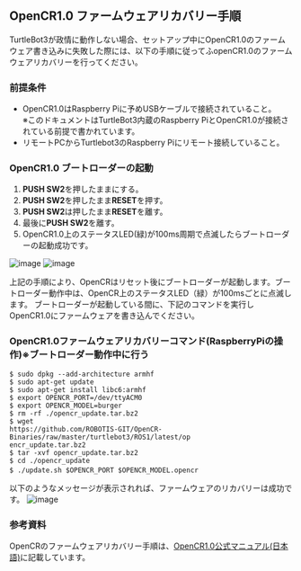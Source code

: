 ## OpenCR1.0 ファームウェアリカバリー手順
TurtleBot3が政情に動作しない場合、セットアップ中にOpenCR1.0のファームウェア書き込みに失敗した際には、以下の手順に従ってふopenCR1.0のファームウェアリカバリーを行ってください。

### 前提条件
- OpenCR1.0はRaspberry Piに予めUSBケーブルで接続されていること。<br>
※このドキュメントはTurtleBot3内蔵のRaspberry PiとOpenCR1.0が接続されている前提で書かれています。
- リモートPCからTurtlebot3のRaspberry Piにリモート接続していること。

### OpenCR1.0 ブートローダーの起動
1. **PUSH SW2**を押したままにする。
2. **PUSH SW2**を押したまま**RESET**を押す。
3. **PUSH SW2**は押したまま**RESET**を離す。
4. 最後に**PUSH SW2**を離す。
5. OpenCR1.0上のステータスLED(緑)が100ms周期で点滅したらブートローダーの起動成功です。

![image](https://user-images.githubusercontent.com/5852451/173596559-43dbc98e-3875-4a34-84b7-4028c453e606.png)
![image](https://user-images.githubusercontent.com/5852451/173597002-115b362b-2ef3-406e-9347-25017e1fb58d.png)

上記の手順により、OpenCRはリセット後にブートローダーが起動します。ブートローダー動作中は、OpenCR上のステータスLED（緑）が100msごとに点滅します。
ブートローダーが起動している間に、下記のコマンドを実行しOpenCR1.0にファームウェアを書き込んでください。

### OpenCR1.0ファームウェアリカバリーコマンド(RaspberryPiの操作)※ブートローダー動作中に行う
```
$ sudo dpkg --add-architecture armhf
$ sudo apt-get update
$ sudo apt-get install libc6:armhf
$ export OPENCR_PORT=/dev/ttyACM0
$ export OPENCR_MODEL=burger
$ rm -rf ./opencr_update.tar.bz2
$ wget
https://github.com/ROBOTIS-GIT/OpenCR-Binaries/raw/master/turtlebot3/ROS1/latest/op
encr_update.tar.bz2
$ tar -xvf opencr_update.tar.bz2
$ cd ./opencr_update
$ ./update.sh $OPENCR_PORT $OPENCR_MODEL.opencr　
```

以下のようなメッセージが表示されれば、ファームウェアのリカバリーは成功です。
![image](https://user-images.githubusercontent.com/5852451/173600231-e9768b8c-5bf1-4b36-a91f-bd907511909b.png)

### 参考資料
OpenCRのファームウェアリカバリー手順は、[OpenCR1.0公式マニュアル(日本語)](https://emanual.robotis.com/docs/en/parts/controller/opencr10_jp/#%E3%83%AA%E3%83%95%E3%82%A1%E3%83%AC%E3%83%B3%E3%82%B9)に記載しています。

